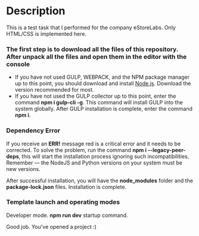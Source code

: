 # Description 
This is a test task that I performed for the company eStoreLabs. Only HTML/CSS is implemented here.



### The first step is to download all the files of this repository. After unpack all the files and open them in the editor with the console
* If you have not used GULP, WEBPACK, and the NPM package manager up to this point, you should download and install [Node.js](https://nodejs.org/en/).
Download the version recommended for most.
* If you have not used the GULP collector up to this point, enter the command **npm i gulp-cli -g**. This command will install GULP into the system globally.
 After GULP installation is complete, enter the command **npm i**.


### Dependency Error
If you receive an **ERR!** message red is a critical error and it needs to be corrected. To solve the problem, run the command **npm i --legacy-peer-deps**, this will start the installation process ignoring such incompatibilities.
Remember — the NodeJS and Python versions on your system must be new versions.

After successful installation, you will have the **node_modules** folder and the **package-lock.json** files.
Installation is complete.

### Template launch and operating modes
Developer mode. **npm run dev** startup command.


Good job. You've opened a project :)

